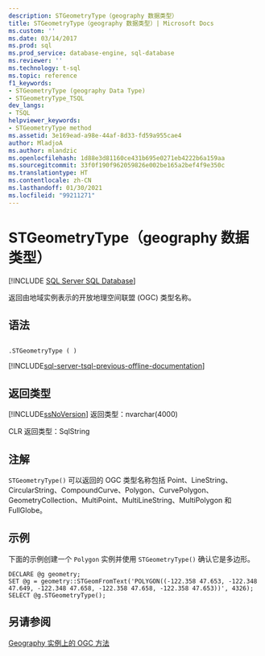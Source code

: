 ```yaml
---
description: STGeometryType（geography 数据类型）
title: STGeometryType（geography 数据类型）| Microsoft Docs
ms.custom: ''
ms.date: 03/14/2017
ms.prod: sql
ms.prod_service: database-engine, sql-database
ms.reviewer: ''
ms.technology: t-sql
ms.topic: reference
f1_keywords:
- STGeometryType (geography Data Type)
- STGeometryType_TSQL
dev_langs:
- TSQL
helpviewer_keywords:
- STGeometryType method
ms.assetid: 3e169ead-a98e-44af-8d33-fd59a955cae4
author: MladjoA
ms.author: mlandzic
ms.openlocfilehash: 1d88e3d81160ce431b695e0271eb4222b6a159aa
ms.sourcegitcommit: 33f0f190f962059826e002be165a2bef4f9e350c
ms.translationtype: HT
ms.contentlocale: zh-CN
ms.lasthandoff: 01/30/2021
ms.locfileid: "99211271"
---
```

# <a name="stgeometrytype-geography-data-type"></a>STGeometryType（geography 数据类型）
[!INCLUDE [SQL Server SQL Database](../../includes/applies-to-version/sql-asdb.md)]

  返回由地域实例表示的开放地理空间联盟 (OGC) 类型名称。  
  
## <a name="syntax"></a>语法  
  
```  
  
.STGeometryType ( )  
```  
  
[!INCLUDE[sql-server-tsql-previous-offline-documentation](../../includes/sql-server-tsql-previous-offline-documentation.md)]

## <a name="return-types"></a>返回类型
 [!INCLUDE[ssNoVersion](../../includes/ssnoversion-md.md)] 返回类型：nvarchar(4000)  
  
 CLR 返回类型：SqlString  
  
## <a name="remarks"></a>注解  
 `STGeometryType()` 可以返回的 OGC 类型名称包括 Point、LineString、CircularString、CompoundCurve、Polygon、CurvePolygon、GeometryCollection、MultiPoint、MultiLineString、MultiPolygon 和 FullGlobe。  
  
## <a name="examples"></a>示例  
 下面的示例创建一个 `Polygon` 实例并使用 `STGeometryType()` 确认它是多边形。  
  
```  
DECLARE @g geometry;  
SET @g = geometry::STGeomFromText('POLYGON((-122.358 47.653, -122.348 47.649, -122.348 47.658, -122.358 47.658, -122.358 47.653))', 4326);  
SELECT @g.STGeometryType();  
```  
  
## <a name="see-also"></a>另请参阅  
 [Geography 实例上的 OGC 方法](../../t-sql/spatial-geography/ogc-methods-on-geography-instances.md)  
  
  
